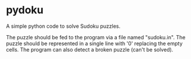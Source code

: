 pydoku
======

A simple python code to solve Sudoku puzzles.

The puzzle should be fed to the program via a file named "sudoku.in". The puzzle should be represented in a single line with '0' replacing the empty cells. The program can also detect a broken puzzle (can't be solved).
